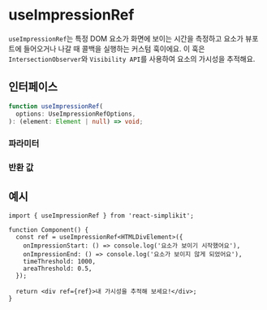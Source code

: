 # useImpressionRef

`useImpressionRef`는 특정 DOM 요소가 화면에 보이는 시간을 측정하고 요소가 뷰포트에 들어오거나 나갈 때 콜백을 실행하는 커스텀 훅이에요. 이 훅은 `IntersectionObserver`와 `Visibility API`를 사용하여 요소의 가시성을 추적해요.

## 인터페이스
```ts
function useImpressionRef(
  options: UseImpressionRefOptions,
): (element: Element | null) => void;

```

### 파라미터

<Interface
  required
  name="options"
  type="UseImpressionRefOptions"
  description="요소의 가시성을 추적하기 위한 옵션이에요."
  :nested="[
    {
      name: 'options.onImpressionStart',
      type: '() => void',
      required: 'true',
      description:
        '요소가 보이기 시작할 때 실행되는 콜백 함수예요',
    },
    {
      name: 'options.onImpressionEnd',
      type: '() => void',
      required: 'true',
      description: '요소가 보이지 않을 때 실행되는 콜백 함수예요',
    },
    {
      name: 'options.timeThreshold',
      type: 'number',
      required: 'true',
      description: '요소가 최소한으로 보여야 하는 시간이에요 (밀리초 단위)',
    },
    {
      name: 'options.areaThreshold',
      type: 'number',
      required: 'true',
      description: '보여야 하는 요소의 최소 비율 (0에서 1 사이)예요',
    },
    {
      name: 'options.rootMargin',
      type: 'string',
      required: 'true',
      description: '탐지 영역을 조정하기 위한 마진이에요',
    },
  ]"
/>

### 반환 값

<Interface
  name=""
  type="(element: Element | null) => void"
  description="요소를 설정하기 위한 ref 함수예요. 이 함수를 <code>ref</code> 속성에 전달하면 해당 요소의 가시성이 변경될 때마다 콜백이 실행돼요."
/>


## 예시

```tsx
import { useImpressionRef } from 'react-simplikit';

function Component() {
  const ref = useImpressionRef<HTMLDivElement>({
    onImpressionStart: () => console.log('요소가 보이기 시작했어요'),
    onImpressionEnd: () => console.log('요소가 보이지 않게 되었어요'),
    timeThreshold: 1000,
    areaThreshold: 0.5,
  });

  return <div ref={ref}>내 가시성을 추적해 보세요!</div>;
}
```
  